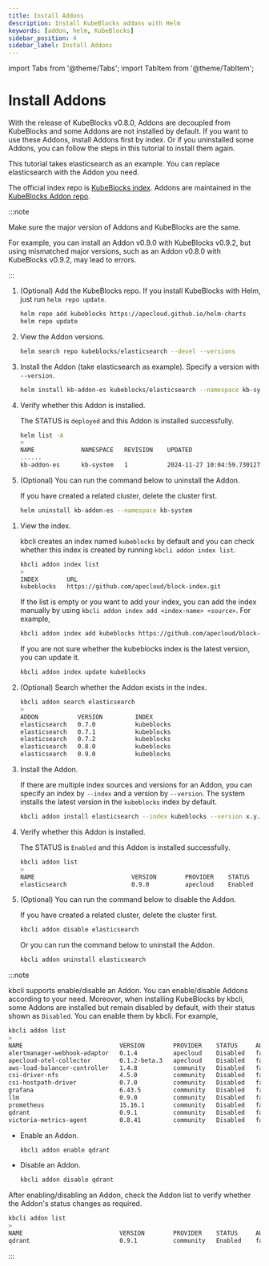```yaml
---
title: Install Addons
description: Install KubeBlocks addons with Helm
keywords: [addon, helm, KubeBlocks]
sidebar_position: 4
sidebar_label: Install Addons
---
```


import Tabs from '@theme/Tabs';
import TabItem from '@theme/TabItem';

# Install Addons

With the release of KubeBlocks v0.8.0, Addons are decoupled from KubeBlocks and some Addons are not installed by default. If you want to use these Addons, install Addons first by index. Or if you uninstalled some Addons, you can follow the steps in this tutorial to install them again.

This tutorial takes elasticsearch as an example. You can replace elasticsearch with the Addon you need.

The official index repo is [KubeBlocks index](https://github.com/apecloud/block-index). Addons are maintained in the [KubeBlocks Addon repo](https://github.com/apecloud/kubeblocks-addons).

:::note

Make sure the major version of Addons and KubeBlocks are the same.

For example, you can install an Addon v0.9.0 with KubeBlocks v0.9.2, but using mismatched major versions, such as an Addon v0.8.0 with KubeBlocks v0.9.2, may lead to errors.

:::

<Tabs>

<TabItem value="Helm" label="Install with Helm" default>

1. (Optional) Add the KubeBlocks repo. If you install KubeBlocks with Helm, just run `helm repo update`.

   ```bash
   helm repo add kubeblocks https://apecloud.github.io/helm-charts
   helm repo update
   ```

2. View the Addon versions.

   ```bash
   helm search repo kubeblocks/elasticsearch --devel --versions
   ```

3. Install the Addon (take elasticsearch as example). Specify a version with `--version`.

   ```bash
   helm install kb-addon-es kubeblocks/elasticsearch --namespace kb-system --create-namespace --version x.y.z
   ```

4. Verify whether this Addon is installed.

   The STATUS is `deployed` and this Addon is installed successfully.

   ```bash
   helm list -A
   >
   NAME             NAMESPACE	REVISION	UPDATED                                STATUS  	 CHART                   APP VERSION
   ......
   kb-addon-es      kb-system	1       	2024-11-27 10:04:59.730127 +0800 CST   deployed	 elasticsearch-0.9.0     8.8.2 
   ```

5. (Optional) You can run the command below to uninstall the Addon.

   If you have created a related cluster, delete the cluster first.

   ```bash
   helm uninstall kb-addon-es --namespace kb-system
   ```

</TabItem>

<TabItem value="kbcli" label="Install with kbcli">

1. View the index.

   kbcli creates an index named `kubeblocks` by default and you can check whether this index is created by running `kbcli addon index list`.

   ```bash
   kbcli addon index list
   >
   INDEX        URL
   kubeblocks   https://github.com/apecloud/block-index.git 
   ```

   If the list is empty or you want to add your index, you can add the index manually by using `kbcli addon index add <index-name> <source>`. For example,

   ```bash
   kbcli addon index add kubeblocks https://github.com/apecloud/block-index.git
   ```

   If you are not sure whether the kubeblocks index is the latest version, you can update it.

   ```bash
   kbcli addon index update kubeblocks
   ```

2. (Optional) Search whether the Addon exists in the index.

   ```bash
   kbcli addon search elasticsearch
   >
   ADDON           VERSION         INDEX
   elasticsearch   0.7.0           kubeblocks
   elasticsearch   0.7.1           kubeblocks
   elasticsearch   0.7.2           kubeblocks
   elasticsearch   0.8.0           kubeblocks
   elasticsearch   0.9.0           kubeblocks
   ```

3. Install the Addon.

   If there are multiple index sources and versions for an Addon, you can specify an index by `--index` and a version by `--version`. The system installs the latest version in the `kubeblocks` index by default.

   ```bash
   kbcli addon install elasticsearch --index kubeblocks --version x.y.z
   ```

4. Verify whether this Addon is installed.

   The STATUS is `Enabled` and this Addon is installed successfully.

   ```bash
   kbcli addon list
   >
   NAME                           VERSION        PROVIDER    STATUS     AUTO-INSTALL
   elasticsearch                  0.9.0          apecloud    Enabled    true
   ```

5. (Optional) You can run the command below to disable the Addon.

   If you have created a related cluster, delete the cluster first.

   ```bash
   kbcli addon disable elasticsearch
   ```

   Or you can run the command below to uninstall the Addon.

   ```bash
   kbcli addon uninstall elasticsearch
   ```

:::note

kbcli supports enable/disable an Addon. You can enable/disable Addons according to your need. Moreover, when installing KubeBlocks by kbcli, some Addons are installed but remain disabled by default, with their status shown as `Disabled`. You can enable them by kbcli. For example,

```bash
kbcli addon list
>
NAME                           VERSION        PROVIDER    STATUS     AUTO-INSTALL
alertmanager-webhook-adaptor   0.1.4          apecloud    Disabled   false
apecloud-otel-collector        0.1.2-beta.3   apecloud    Disabled   false
aws-load-balancer-controller   1.4.8          community   Disabled   false
csi-driver-nfs                 4.5.0          community   Disabled   false
csi-hostpath-driver            0.7.0          community   Disabled   false
grafana                        6.43.5         community   Disabled   false
llm                            0.9.0          community   Disabled   false
prometheus                     15.16.1        community   Disabled   false
qdrant                         0.9.1          community   Disabled   false
victoria-metrics-agent         0.8.41         community   Disabled   false
```

* Enable an Addon.

   ```bash
   kbcli addon enable qdrant
   ```

* Disable an Addon.

   ```bash
   kbcli addon disable qdrant
   ```

After enabling/disabling an Addon, check the Addon list to verify whether the Addon's status changes as required.

```bash
kbcli addon list
>
NAME                           VERSION        PROVIDER    STATUS     AUTO-INSTALL
qdrant                         0.9.1          community   Enabled    false
```

:::

</TabItem>

</Tabs>
